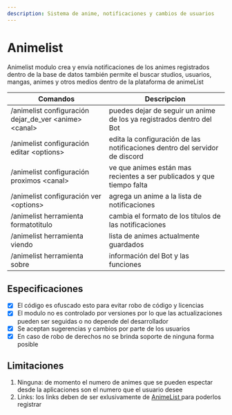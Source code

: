 ```yaml
---
description: Sistema de anime, notificaciones y cambios de usuarios
---
```


# Animelist

Animelist modulo crea y envía notificaciones de los animes registrados dentro de la base de datos también permite el buscar studios, usuarios, mangas, animes y otros medios dentro de la plataforma de animeList



| Comandos                                                  | Descripcion                                                                 |
| --------------------------------------------------------- | --------------------------------------------------------------------------- |
| /animelist configuración dejar\_de\_ver \<anime> \<canal> | puedes dejar de seguir un anime de los ya registrados dentro del Bot        |
| /animelist configuración editar \<options>                | edita la configuración de las notificaciones dentro del servidor de discord |
| /animelist configuración proximos \<canal>                | ve que animes están mas recientes a ser publicados y que tiempo falta       |
| /animelist configuración ver \<options>                   | agrega un anime a la lista de notificaciones                                |
| /animelist herramienta formatotitulo                      | cambia el formato de los títulos de las notificaciones                      |
| /animelist herramienta viendo                             | lista de animes actualmente guardados                                       |
| /animelist herramienta sobre                              | información del Bot y las funciones                                         |

## Especificaciones

* [x] El código es ofuscado esto para evitar robo de código y licencias
* [x] El modulo no es controlado por versiones por lo que las actualizaciones pueden ser seguidas o no depende del desarrollador
* [x] Se aceptan sugerencias y cambios por parte de los usuarios
* [x] En caso de robo de derechos no se brinda soporte de ninguna forma posible

## Limitaciones

1. Ninguna: de momento el numero de animes que se pueden espectar desde la aplicaciones son el numero que el usuario desee
2. Links: los links deben de ser exlusivamente de [AnimeList ](https://myanimelist.net/)para poderlos registrar
